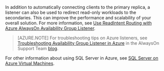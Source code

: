 In addition to automatically connecting clients to the primary replica, a listener can also be used to redirect read-only workloads to the secondaries. This can improve the performance and scalability of your overall solution. For more information, see
[Use ReadIntent Routing with Azure AlwaysOn Availability Group Listener](http://blogs.msdn.com/b/alwaysonpro/archive/2014/03/31/use-readintent-routing-with-azure-alwayson-availability-group-listener.aspx).

>[AZURE.NOTE] For troubleshooting tips on Azure listeners, see [Troubleshooting Availability Group Listener in Azure](http://blogs.msdn.com/b/alwaysonpro/archive/2016/02/01/troubleshooting-availability-group-listener-in-azure.aspx) in the AlwaysOn Support Team [blog](http://blogs.msdn.com/b/alwaysonpro/).

For other information about using SQL Server in Azure, see [SQL Server on Azure Virtual Machines](/documentation/articles/virtual-machines-windows-sql-server-iaas-overview/).
